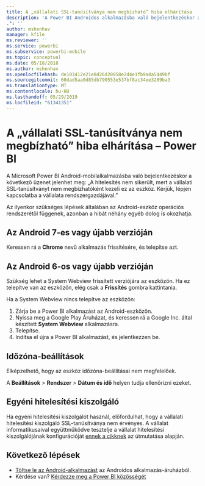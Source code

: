 ```yaml
---
title: A „vállalati SSL-tanúsítványa nem megbízható” hiba elhárítása
description: 'A Power BI Androidos alkalmazásba való bejelentkezéskor a következő üzenet jelenhet meg: „A hitelesítés nem sikerült, mert a vállalati SSL-tanúsítványt nem megbízhatóként kezeli ez az eszköz”'
.": ''
author: mshenhav
manager: kfile
ms.reviewer: ''
ms.service: powerbi
ms.subservice: powerbi-mobile
ms.topic: conceptual
ms.date: 05/18/2018
ms.author: mshenhav
ms.openlocfilehash: de103412e21e0d26d20058e2d4e1fb9a8a5449bf
ms.sourcegitcommit: 60dad5aa0d85db790553e537bf8ac34ee3289ba3
ms.translationtype: MT
ms.contentlocale: hu-HU
ms.lasthandoff: 05/29/2019
ms.locfileid: "61341351"
---
```

# <a name="fixing-corporate-ssl-certificate-is-untrusted---power-bi"></a>A „vállalati SSL-tanúsítványa nem megbízható” hiba elhárítása – Power BI
A Microsoft Power BI Android-mobilalkalmazásba való bejelentkezéskor a következő üzenet jelenhet meg: „A hitelesítés nem sikerült, mert a vállalati SSL-tanúsítványt nem megbízhatóként kezeli ez az eszköz. Kérjük, lépjen kapcsolatba a vállalata rendszergazdájával.” 

Az ilyenkor szükséges lépések általában az Android-eszköz operációs rendszerétől függenek, azonban a hibát néhány egyéb dolog is okozhatja.

## <a name="on-android-7-or-later"></a>Az Android 7-es vagy újabb verzióján
Keressen rá a **Chrome** nevű alkalmazás frissítésére, és telepítse azt.

## <a name="on-android-6-and-earlier"></a>Az Android 6-os vagy újabb verzióján
Szükség lehet a System Webview frissített verziójára az eszközön. Ha ez telepítve van az eszközön, elég csak a **Frissítés** gombra kattintania.

Ha a System Webview nincs telepítve az eszközön:

1. Zárja be a Power BI alkalmazást az Android-eszközön.
2. Nyissa meg a Google Play Áruházat, és keressen rá a Google Inc. által készített **System Webview** alkalmazásra.
3. Telepítse.
4. Indítsa el újra a Power BI alkalmazást, és jelentkezzen be.

## <a name="time-zone-settings"></a>Időzóna-beállítások
Elképzelhető, hogy az eszköz időzóna-beállításai nem megfelelőek. 

A **Beállítások** > **Rendszer** > **Dátum és idő** helyen tudja ellenőrizni ezeket.

## <a name="custom-authentication-server"></a>Egyéni hitelesítési kiszolgáló
Ha egyéni hitelesítési kiszolgálót használ, előfordulhat, hogy a vállalati hitelesítési kiszolgáló SSL-tanúsítványa nem érvényes. A vállalat informatikusaival együttműködve tesztelje a vállalat hitelesítési kiszolgálójának konfigurációját [ennek a cikknek](https://support.microsoft.com/en-us/help/3203929/using-adal-to-authenticate-from-android-devices-fails-if-additional-ce) az útmutatása alapján.

## <a name="next-steps"></a>Következő lépések
* [Töltse le az Android-alkalmazást](http://go.microsoft.com/fwlink/?LinkID=544867) az Androidos alkalmazás-áruházból.
* Kérdése van? [Kérdezze meg a Power BI közösségét](http://community.powerbi.com/) 

